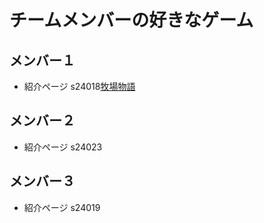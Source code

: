 
# チームメンバーの好きなゲーム

## メンバー１  
* 紹介ページ s24018[牧場物語](https://www.bokumono.com/)

## メンバー２  
* 紹介ページ s24023[]()

## メンバー３  
* 紹介ページ s24019[]()

